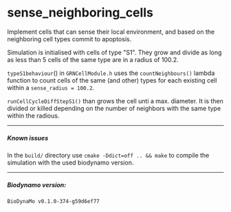# sense_neighboring_cells
Implement cells that can sense their local environment, and based on the neighboring cell types commit to apoptosis.


Simulation is initialised with cells of type "S1". They grow and divide as long as less than 5 cells of the same type are in a radius of 100.2.


`typeS1behaviour`() in `GRNCellModule.h` uses the `countNeighbours()` lambda function to count cells of the same (and other) types for each existing cell within a `sense_radius = 100.2`.

`runCellCycleDiffStepS1()` than grows the cell unti a max. diameter. It is then divided or killed depending on the number of neighbors with the same type within the radious.

---------
##### Known issues
In the `build/` directory use `cmake -Ddict=off .. && make` to compile the simulation with the used biodynamo version.

----------------
##### Biodynamo version:
```
BioDynaMo v0.1.0-374-g59d6ef77
```